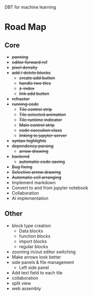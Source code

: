 DBT for machine learning

# Road Map

## Core
- ~~panning~~
- ~~editor forward ref~~
- ~~pixel density~~
- ~~add / delete blocks~~
    - ~~create add button~~
    - ~~handle two tiles~~
    - ~~z-index~~
    - ~~link add button~~
- ~~refractor~~
- ~~running code~~
    - ~~Tile control strip~~
    - ~~Tile selected animation~~
    - ~~Tile runtime indicator~~
    - ~~Main control strip~~
    - ~~code execution class~~
    - ~~linking to jupyter server~~
- ~~syntax highlights~~
- ~~dependency parsing~~
    - ~~arrow drawing~~
- ~~backend~~
    - ~~automatic code saving~~
- ~~Bug fixing~~
- ~~Selective arrow drawing~~
- ~~Automatic cell arranging~~
- Implement markdown
- Convert to and from jupyter notebook
- Collaboration
- AI implementation




## Other
- block type creation
    - Data blocks
    - function blocks
    - import blocks
    - regular blocks
- zooming in/out editor switching
- Make arrows look better
- side panels & file management
    - Left side panel
- Add text field to each tile
- collaboration
- split view
- web assembly